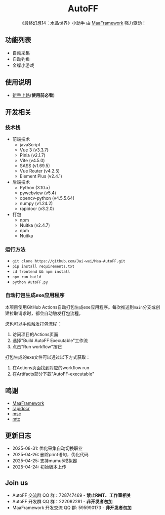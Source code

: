 <!-- markdownlint-disable MD033 MD041 -->
<div align="center">

# AutoFF

《最终幻想14：水晶世界》小助手
由 [MaaFramework](https://github.com/MaaXYZ/MaaFramework) 强力驱动！  

</div>

## 功能列表
- 自动采集
- 自动钓鱼
- 金蝶小游戏

## 使用说明
- [新手上路](https://kdocs.cn/l/cr7ysRpwQO6s)(**使用前必看**)

## 开发相关
### 技术栈
- 前端技术
  - javaScript
  - Vue 3 (v3.3.7)
  - Pinia (v2.1.7)
  - Vite (v4.5.0)
  - SASS (v1.69.5)
  - Vue Router (v4.2.5)
  - Element Plus (v2.4.1)
- 后端技术
  - Python (3.10.x)
  - pywebview (v5.4)
  - opencv-python (v4.5.5.64)
  - numpy (v1.24.2)
  - rapidocr (v3.2.0)
- 打包
  - npm
  - Nuitka (v2.4.7)
  - npm
  - Nuitka

### 运行方法
- `git clone https://github.com/Jai-wei/Maa-AutoFF.git`
- `pip install requirements.txt`
- `cd frontend && npm install`
- `npm run build`
- `python AutoFF.py`

### 自动打包生成exe应用程序
本项目使用GitHub Actions自动打包生成exe应用程序。每次推送到`main`分支或创建拉取请求时，都会自动触发打包流程。

您也可以手动触发打包流程：
1. 访问项目的Actions页面
2. 选择"Build AutoFF Executable"工作流
3. 点击"Run workflow"按钮

打包生成的exe文件可以通过以下方式获取：
1. 在Actions页面找到对应的workflow run
2. 在Artifacts部分下载"AutoFF-executable"

## 鸣谢
- [MaaFramework](https://github.com/MaaXYZ/MaaFramework)
- [rapidocr](https://github.com/RapidAI/RapidOCR)
- [msc](https://github.com/NakanoSanku/msc)
- [mtc](https://github.com/NakanoSanku/mtc)

## 更新日志
- 2025-08-31: 优化采集自动切换职业
- 2025-04-26: 删除print语句，优化代码
- 2025-04-25: 支持mumu5模拟器
- 2025-04-24: 初始版本上传

## Join us
- AutoFF 交流群 QQ 群：728747469 - **禁止RMT、工作室相关**
- AutoFF 开发群 QQ 群：222082281 - **非开发者勿加**
- MaaFramework 开发交流 QQ 群: 595990173 - **非开发者勿加**
